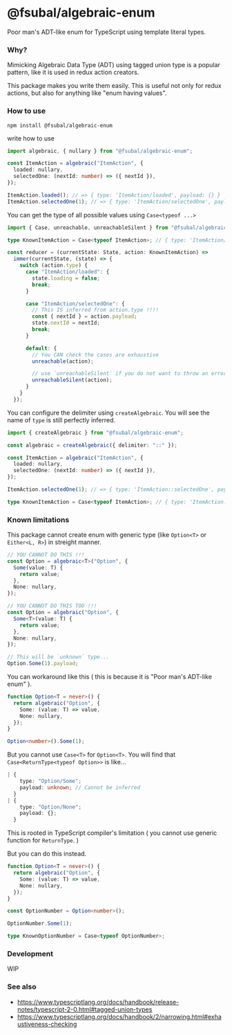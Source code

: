 # @fsubal/algebraic-enum

Poor man's ADT-like enum for TypeScript using template literal types.

### Why?

Mimicking Algebraic Data Type (ADT) using tagged union type is a popular pattern, like it is used in redux action creators.

This package makes you write them easily. This is useful not only for redux actions, but also for anything like "enum having values".

### How to use

```
npm install @fsubal/algebraic-enum
```

write how to use

```ts
import algebraic, { nullary } from "@fsubal/algebraic-enum";

const ItemAction = algebraic("ItemAction", {
  loaded: nullary,
  selectedOne: (nextId: number) => ({ nextId }),
});

ItemAction.loaded(); // => { type: 'ItemAction/loaded', payload: {} }
ItemAction.selectedOne(1); // => { type: 'ItemAction/selectedOne', payload: { nextId: 1 } }
```

You can get the type of all possible values using `Case<typeof ...>`

```ts
import { Case, unreachable, unreachableSilent } from "@fsubal/algebraic-enum";

type KnownItemAction = Case<typeof ItemAction>; // { type: 'ItemAction/loaded', payload: {} } | { type: 'ItemAction/selectedOne', payload: { nextId: number } }

const reducer = (currentState: State, action: KnownItemAction) =>
  immer(currentState, (state) => {
    switch (action.type) {
      case "ItemAction/loaded": {
        state.loading = false;
        break;
      }

      case "ItemAction/selectedOne": {
        // This IS inferred from action.type !!!!
        const { nextId } = action.payload;
        state.nextId = nextId;
        break;
      }

      default: {
        // You CAN check the cases are exhaustive
        unreachable(action);

        // use `unreachableSilent` if you do not want to throw an error
        unreachableSilent(action);
      }
    }
  });
```

You can configure the delimiter using `createAlgebraic`. You will see the name of `type` is still perfectly inferred.

```ts
import { createAlgebraic } from "@fsubal/algebraic-enum";

const algebraic = createAlgebraic({ delimiter: "::" });

const ItemAction = algebraic("ItemAction", {
  loaded: nullary,
  selectedOne: (nextId: number) => ({ nextId }),
});

ItemAction.selectedOne(1); // => { type: 'ItemAction::selectedOne', payload: { nextId: 1 } }

type KnownItemAction = Case<typeof ItemAction>; // { type: 'ItemAction::loaded', payload: {} } | { type: 'ItemAction::selectedOne', payload: { nextId: number } }
```

### Known limitations

This package cannot create enum with generic type (like `Option<T>` or `Either<L, R>`) in streight manner.

```ts
// YOU CANNOT DO THIS !!!
const Option = algebraic<T>("Option", {
  Some(value: T) {
    return value;
  },
  None: nullary,
});

// YOU CANNOT DO THIS TOO !!!
const Option = algebraic("Option", {
  Some<T>(value: T) {
    return value;
  },
  None: nullary,
});

// This will be `unknown` type...
Option.Some(1).payload;
```

You can workaround like this ( this is because it is "Poor man's ADT-like enum" ).

```ts
function Option<T = never>() {
  return algebraic("Option", {
    Some: (value: T) => value,
    None: nullary,
  });
}

Option<number>().Some(1);
```

But you cannot use `Case<T>` for `Option<T>`. You will find that `Case<ReturnType<typeof Option>>` is like...

```ts
| {
    type: "Option/Some";
    payload: unknown; // Cannot be inferred
  }
| {
    type: "Option/None";
    payload: {};
  }
```

This is rooted in TypeScript compiler's limitation ( you cannot use generic function for `ReturnType`. )

But you can do this instead.

```ts
function Option<T = never>() {
  return algebraic("Option", {
    Some: (value: T) => value,
    None: nullary,
  });
}

const OptionNumber = Option<number>();

OptionNumber.Some(1);

type KnownOptionNumber = Case<typeof OptionNumber>;
```

### Development

WIP

### See also

- https://www.typescriptlang.org/docs/handbook/release-notes/typescript-2-0.html#tagged-union-types
- https://www.typescriptlang.org/docs/handbook/2/narrowing.html#exhaustiveness-checking

